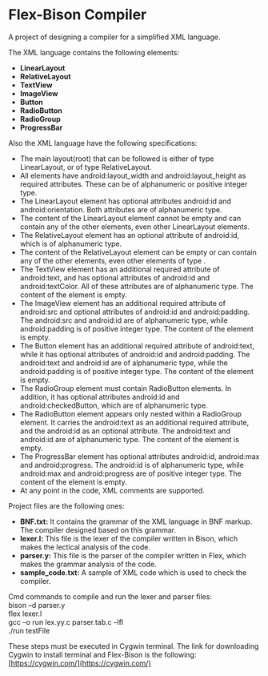 # Flex-Bison Compiler
A project of designing a compiler for a simplified XML language.  
  
The XML language contains the following elements:
- **LinearLayout** 
- **RelativeLayout**
- **TextView**
- **ImageView**
- **Button**
- **RadioButton**
- **RadioGroup**
- **ProgressBar**
  
Also the XML language have the following specifications:
- The main layout(root) that can be followed is either of type LinearLayout, or of type RelativeLayout.
- All elements have android:layout_width and android:layout_height as required attributes. These can be of alphanumeric or positive integer type.
- The LinearLayout element has optional attributes android:id and android:orientation. Both attributes are of alphanumeric type.
- The content of the LinearLayout element cannot be empty and can contain any of the other elements, even other LinearLayout elements.
- The RelativeLayout element has an optional attribute of android:id, which is of alphanumeric type.
- The content of the RelativeLayout element can be empty or can contain any of the other elements, even other elements of type <RelativeLayout>.
- The TextView element has an additional required attribute of android:text, and has optional attributes of android:id and android:textColor. All of these attributes are of alphanumeric type. The content of the element is empty.
- The ImageView element has an additional required attribute of android:src and optional attributes of android:id and android:padding. The android:src and android:id are of alphanumeric type, while android:padding is of positive integer type. The content of the element is empty.
- The Button element has an additional required attribute of android:text, while it has optional attributes of android:id and android:padding. The android:text and android:id are of alphanumeric type, while the android:padding is of positive integer type. The content of the element is empty.
- The RadioGroup element must contain RadioButton elements. In addition, it has optional attributes android:id and android:checkedButton, which are of alphanumeric type.
- The RadioButton element appears only nested within a RadioGroup element. It carries the android:text as an additional required attribute, and the android:id as an optional attribute. The android:text and android:id are of alphanumeric type. The content of the element is empty.
- The ProgressBar element has optional attributes android:id, android:max and android:progress. The android:id is of alphanumeric type, while android:max and android:progress are of positive integer type. The content of the element is empty.
- At any point in the code, XML comments are supported.
  
Project files are the following ones:
- **BNF.txt:** It contains the grammar of the XML language in BNF markup. The compiler designed based on this grammar.
- **lexer.l:** This file is the lexer of the compiler written in Bison, which makes the lectical analysis of the code.
- **parser.y:** This file is the parser of the compiler written in Flex, which makes the grammar analysis of the code.
- **sample_code.txt:** A sample of XML code which is used to check the compiler.
  
Cmd commands to compile and run the lexer and parser files:  
bison –d parser.y  
flex lexer.l  
gcc –o run lex.yy.c parser.tab.c –lfl  
./run testFile  
  
These steps must be executed in Cygwin terminal. The link for downloading Cygwin to install terminal and Flex-Bison is the following:  
[https://cygwin.com/](https://cygwin.com/)
